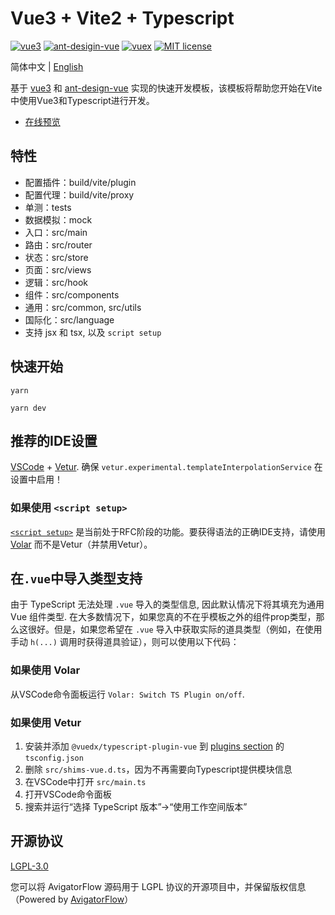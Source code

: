 # Vue3 + Vite2 + Typescript

<p>
  <a href="https://github.com/vuejs/vue-next">
    <img src="https://img.shields.io/badge/vue-3.0.11-brightgreen.svg" alt="vue3"></a>
  <a href="https://github.com/vueComponent/ant-design-vue">
    <img src="https://img.shields.io/badge/antdv--ui-2.1.6-brightgreen.svg" alt="ant-desigin-vue"></a>
  <a href="https://github.com/vuejs/vuex.git">
    <img src="https://img.shields.io/badge/vuex-4.0.0-brightgreen.svg" alt="vuex"></a> 
  <a href="https://github.com/GavinHome/vue3-vite-template/blob/dev/LICENSE">
    <img src="https://img.shields.io/github/license/gavinhome/vue3-vite-template" alt="MIT license"></a>
</p>


简体中文 | [English](./README.md)

基于 [vue3](https://github.com/vuejs/vue-next) 和 [ant-design-vue](https://github.com/vueComponent/ant-design-vue) 实现的快速开发模板，该模板将帮助您开始在Vite中使用Vue3和Typescript进行开发。

* [在线预览](https://gavinhome.github.io/vue3-vite-template)

## 特性

* 配置插件：build/vite/plugin
* 配置代理：build/vite/proxy
* 单测：tests
* 数据模拟：mock
* 入口：src/main
* 路由：src/router
* 状态：src/store
* 页面：src/views
* 逻辑：src/hook
* 组件：src/components
* 通用：src/common, src/utils
* 国际化：src/language
* 支持 jsx 和 tsx, 以及 `script setup`

## 快速开始
```shell
yarn
```
```shell
yarn dev
```

## 推荐的IDE设置

[VSCode](https://code.visualstudio.com/) + [Vetur](https://marketplace.visualstudio.com/items?itemName=octref.vetur). 确保 `vetur.experimental.templateInterpolationService` 在设置中启用！

### 如果使用 `<script setup>`

[`<script setup>`](https://github.com/vuejs/rfcs/pull/227) 是当前处于RFC阶段的功能。要获得语法的正确IDE支持，请使用 [Volar](https://marketplace.visualstudio.com/items?itemName=johnsoncodehk.volar) 而不是Vetur（并禁用Vetur）。

## 在`.vue`中导入类型支持

由于 TypeScript 无法处理 `.vue` 导入的类型信息, 因此默认情况下将其填充为通用 Vue 组件类型. 在大多数情况下，如果您真的不在乎模板之外的组件prop类型，那么这很好。但是，如果您希望在 `.vue` 导入中获取实际的道具类型（例如，在使用手动 `h(...)` 调用时获得道具验证），则可以使用以下代码：

### 如果使用 Volar

从VSCode命令面板运行 `Volar: Switch TS Plugin on/off`.

### 如果使用 Vetur

1. 安装并添加 `@vuedx/typescript-plugin-vue` 到 [plugins section](https://www.typescriptlang.org/tsconfig#plugins) 的 `tsconfig.json`
2. 删除 `src/shims-vue.d.ts`，因为不再需要向Typescript提供模块信息
3. 在VSCode中打开 `src/main.ts`
4. 打开VSCode命令面板
5. 搜索并运行“选择 TypeScript 版本”->“使用工作空间版本”

## 开源协议

[LGPL-3.0](https://opensource.org/licenses/LGPL-3.0)

您可以将 AvigatorFlow 源码用于 LGPL 协议的开源项目中，并保留版权信息（Powered by <a target="_blank" href="https://gitee.com/gavinhome/AvigatorFlow">AvigatorFlow</a>）

